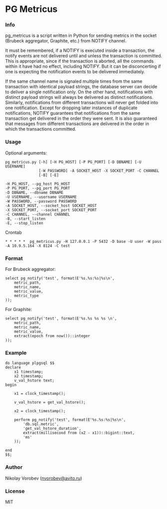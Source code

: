 # PG Metricus

### Info

pg_metricus is a script written in Python for sending metrics in the socket (Brubeck aggregator, Graphite, etc.) from NOTIFY channel.

It must be remembered, if a NOTIFY is executed inside a transaction, the notify events are not delivered until and unless the transaction is committed. This is appropriate, since if the transaction is aborted, all the commands within it have had no effect, including NOTIFY. But it can be disconcerting if one is expecting the notification events to be delivered immediately.

If the same channel name is signaled multiple times from the same transaction with identical payload strings, the database server can decide to deliver a single notification only. On the other hand, notifications with distinct payload strings will always be delivered as distinct notifications. Similarly, notifications from different transactions will never get folded into one notification. Except for dropping later instances of duplicate notifications, NOTIFY guarantees that notifications from the same transaction get delivered in the order they were sent. It is also guaranteed that messages from different transactions are delivered in the order in which the transactions committed.

### Usage

Optional arguments:
```
pg_metricus.py [-h] [-H PG_HOST] [-P PG_PORT] [-D DBNAME] [-U USERNAME]
	           [-W PASSWORD] -A SOCKET_HOST -X SOCKET_PORT -C CHANNEL 
	           [-B] [-E]

-H PG_HOST, --pg_host PG_HOST
-P PG_PORT, --pg_port PG_PORT
-D DBNAME, --dbname DBNAME
-U USERNAME, --username USERNAME
-W PASSWORD, --password PASSWORD
-A SOCKET_HOST, --socket_host SOCKET_HOST
-X SOCKET_PORT, --socket_port SOCKET_PORT
-C CHANNEL, --channel CHANNEL
-B, --start_listen
-E, --stop_listen
```

Crontab
```
* * * * *  pg_metricus.py -H 127.0.0.1 -P 5432 -D base -U user -W pass -A 10.9.5.164 -X 8124 -C test
```

### Format

For Brubeck aggregator:
```plpgsql
select pg_notify('test', format(E'%s.%s:%s|%s\n', 
    metric_path, 
    metric_name, 
    metric_value, 
    metric_type
));
```

For Graphite:
```plpgsql
select pg_notify('test', format(E'%s.%s %s %s \n', 
    metric_path, 
    metric_name, 
    metric_value, 
    extract(epoch from now())::integer
));
```

### Example

```plpgsql
do language plpgsql $$
declare
	x1 timestamp;
	x2 timestamp;
	v_val_hstore text;
begin

	x1 = clock_timestamp();

	v_val_hstore = get_val_hstore();

	x2 = clock_timestamp();

	perform pg_notify('test', format(E'%s.%s:%s|%s\n', 
        'db.sql.metric', 
        'get_val_hstore_duration', 
        extract(millisecond from (x2 - x1))::bigint::text, 
        'ms'
    ));

end
$$;
```

### Author

Nikolay Vorobev (nvorobev@avito.ru)

### License

MIT
